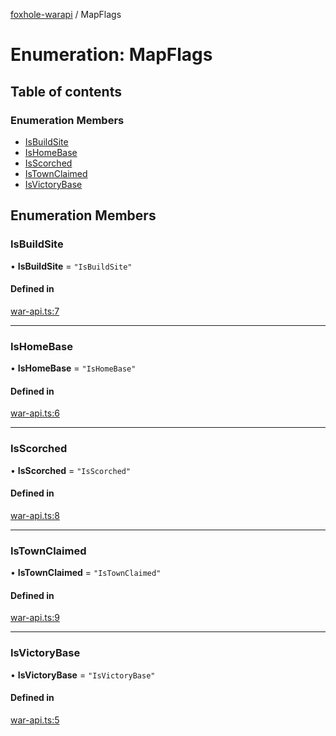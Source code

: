 [foxhole-warapi](../README.md) / MapFlags

# Enumeration: MapFlags

## Table of contents

### Enumeration Members

- [IsBuildSite](MapFlags.md#isbuildsite)
- [IsHomeBase](MapFlags.md#ishomebase)
- [IsScorched](MapFlags.md#isscorched)
- [IsTownClaimed](MapFlags.md#istownclaimed)
- [IsVictoryBase](MapFlags.md#isvictorybase)

## Enumeration Members

### IsBuildSite

• **IsBuildSite** = ``"IsBuildSite"``

#### Defined in

[war-api.ts:7](https://github.com/art0rz/foxhole-warapi/blob/0436353/src/war-api.ts#L7)

___

### IsHomeBase

• **IsHomeBase** = ``"IsHomeBase"``

#### Defined in

[war-api.ts:6](https://github.com/art0rz/foxhole-warapi/blob/0436353/src/war-api.ts#L6)

___

### IsScorched

• **IsScorched** = ``"IsScorched"``

#### Defined in

[war-api.ts:8](https://github.com/art0rz/foxhole-warapi/blob/0436353/src/war-api.ts#L8)

___

### IsTownClaimed

• **IsTownClaimed** = ``"IsTownClaimed"``

#### Defined in

[war-api.ts:9](https://github.com/art0rz/foxhole-warapi/blob/0436353/src/war-api.ts#L9)

___

### IsVictoryBase

• **IsVictoryBase** = ``"IsVictoryBase"``

#### Defined in

[war-api.ts:5](https://github.com/art0rz/foxhole-warapi/blob/0436353/src/war-api.ts#L5)
